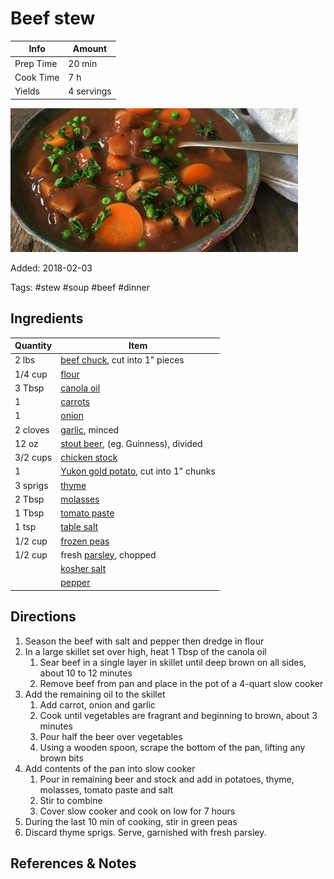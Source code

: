 # Beef stew

| Info      | Amount     |
| --------- | ---------- |
| Prep Time | 20 min     |
| Cook Time | 7 h        |
| Yields    | 4 servings |

![Beef stew](../_assets/beef-stew.jpg)

Added: 2018-02-03

Tags: #stew #soup #beef #dinner

## Ingredients

| Quantity | Item                                                                 |
| -------- | -------------------------------------------------------------------- |
| 2 lbs    | [beef chuck](../_ingredients/beef-chuck.md), cut into 1" pieces      |
| 1/4 cup  | [flour](../_ingredients/flour.md)                                    |
| 3 Tbsp   | [canola oil](../_ingredients/canola%20oil.md)                        |
| 1        | [carrots](../_ingredients/carrot.md)                                 |
| 1        | [onion](../_ingredients/onion.md)                                    |
| 2 cloves | [garlic](../_ingredients/garlic.md), minced                          |
| 12 oz    | [stout beer](../_ingredients/stout-beer.md), (eg. Guinness), divided |
| 3/2 cups | [chicken stock](../_ingredients/chicken-stock.md)                    |
| 1        | [Yukon gold potato](../_ingredients/potato.md), cut into 1" chunks   |
| 3 sprigs | [thyme](../_ingredients/thyme.md)                                    |
| 2 Tbsp   | [molasses](../_ingredients/molasses.md)                              |
| 1 Tbsp   | [tomato paste](../_ingredients/tomato%20paste.md)                    |
| 1 tsp    | [table salt](../_ingredients/table%20salt.md)                        |
| 1/2 cup  | [frozen peas](../_ingredients/frozen-peas.md)                        |
| 1/2 cup  | fresh [parsley](../_ingredients/parsley.md), chopped                 |
|          | [kosher salt](../_ingredients/kosher%20salt.md)                      |
|          | [pepper](../_ingredients/pepper.md)                                  |

## Directions

1. Season the beef with salt and pepper then dredge in flour
2. In a large skillet set over high, heat 1 Tbsp of the canola oil
    1. Sear beef in a single layer in skillet until deep brown on all sides, about 10 to 12 minutes
    2. Remove beef from pan and place in the pot of a 4-quart slow cooker
3. Add the remaining oil to the skillet
    1. Add carrot, onion and garlic
    2. Cook until vegetables are fragrant and beginning to brown, about 3 minutes
    3. Pour half the beer over vegetables
    4. Using a wooden spoon, scrape the bottom of the pan, lifting any brown bits
4. Add contents of the pan into slow cooker
    1. Pour in remaining beer and stock and add in potatoes, thyme, molasses, tomato paste and salt
    2. Stir to combine
    3. Cover slow cooker and cook on low for 7 hours
5. During the last 10 min of cooking, stir in green peas
6. Discard thyme sprigs. Serve, garnished with fresh parsley.

## References & Notes

[^1]: [Original recipe](http://www.foodnetwork.ca/recipe/slow-cooker-canadian-stout-and-alberta-beef-stew/20790/)
